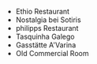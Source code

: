 - Ethio Restaurant 
- Nostalgia bei Sotiris 
- philipps Restaurant
- Tasquinha Galego
- Gasstätte A'Varina 
- Old Commercial Room 

